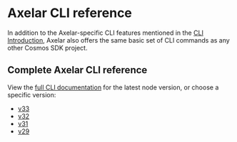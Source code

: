 # Axelar CLI reference

In addition to the Axelar-specific CLI features mentioned in the [CLI Introduction](./), Axelar also offers the same basic set of CLI commands as any other Cosmos SDK project.

## Complete Axelar CLI reference

View the [full CLI documentation](https://github.com/axelarnetwork/axelar-core/blob/main/docs/cli/toc.md) for the latest node version, or choose a specific version:

- [v33](https://github.com/axelarnetwork/axelar-core/blob/v0.33.3/docs/cli/toc.md)
- [v32](https://github.com/axelarnetwork/axelar-core/blob/v0.32.2/docs/cli/toc.md)
- [v31](https://github.com/axelarnetwork/axelar-core/blob/v0.31.4/docs/cli/toc.md)
- [v29](https://github.com/axelarnetwork/axelar-core/blob/v0.29.1/docs/cli/toc.md)

